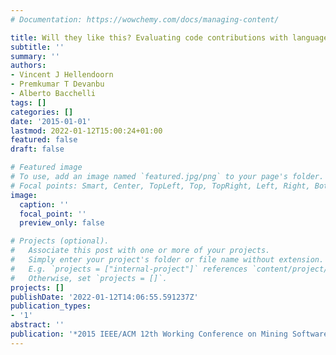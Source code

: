 ```yaml
---
# Documentation: https://wowchemy.com/docs/managing-content/

title: Will they like this? Evaluating code contributions with language models
subtitle: ''
summary: ''
authors:
- Vincent J Hellendoorn
- Premkumar T Devanbu
- Alberto Bacchelli
tags: []
categories: []
date: '2015-01-01'
lastmod: 2022-01-12T15:00:24+01:00
featured: false
draft: false

# Featured image
# To use, add an image named `featured.jpg/png` to your page's folder.
# Focal points: Smart, Center, TopLeft, Top, TopRight, Left, Right, BottomLeft, Bottom, BottomRight.
image:
  caption: ''
  focal_point: ''
  preview_only: false

# Projects (optional).
#   Associate this post with one or more of your projects.
#   Simply enter your project's folder or file name without extension.
#   E.g. `projects = ["internal-project"]` references `content/project/deep-learning/index.md`.
#   Otherwise, set `projects = []`.
projects: []
publishDate: '2022-01-12T14:06:55.591237Z'
publication_types:
- '1'
abstract: ''
publication: '*2015 IEEE/ACM 12th Working Conference on Mining Software Repositories*'
---
```

